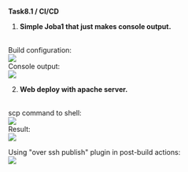 **Task8.1 / CI/CD**

1. **Simple Joba1 that just makes console output.**
<br>
Build configuration:
<br>
<img src="https://github.com/HighLandner/DevOps_online_Kharkiv_2021Q1/blob/master/m8/task8.1/images/simple_job.jpg">
<br>
Console output:
<br>
<img src="https://github.com/HighLandner/DevOps_online_Kharkiv_2021Q1/blob/master/m8/task8.1/images/console_output.jpg">
<br>

2. **Web deploy with apache server.**
<br>
scp command to shell:
<br>
<img src="https://github.com/HighLandner/DevOps_online_Kharkiv_2021Q1/blob/master/m8/task8.1/images/scp.jpg">
<br>
Result:
<br>
<img src="https://github.com/HighLandner/DevOps_online_Kharkiv_2021Q1/blob/master/m8/task8.1/images/hell_yeah.jpg">
<br>

Using "over ssh publish" plugin in post-build actions:
<br>
<img src="https://github.com/HighLandner/DevOps_online_Kharkiv_2021Q1/blob/master/m8/task8.1/images/ssh.jpg">
<br>


